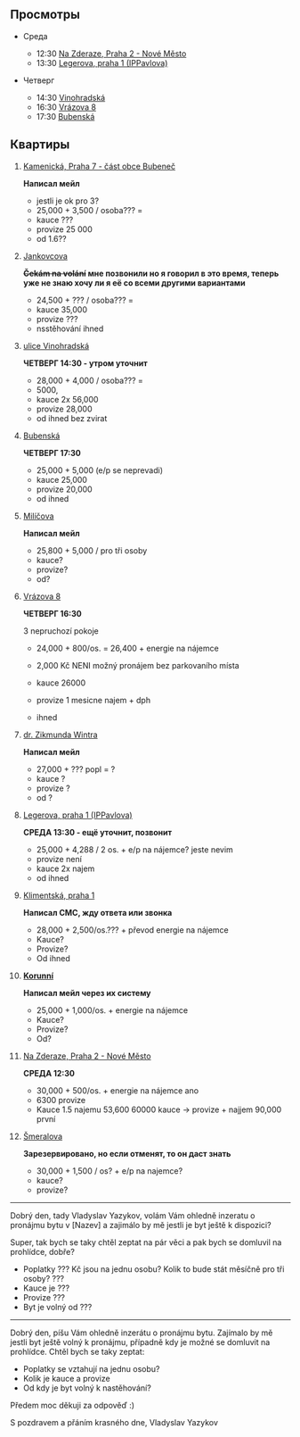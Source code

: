 ## Просмотры

- Среда
   - 12:30 [Na Zderaze, Praha 2 - Nové Město](https://reality.idnes.cz/detail/pronajem/byt/praha-2-na-zderaze/5c6acedde88054501962cc6a/?s-et=flat&s-ot=lease&s-l=VUSC-19&s-qc%5BsubtypeFlat%5D%5B0%5D=31&s-qc%5BsubtypeFlat%5D%5B1%5D=4k&s-qc%5BsubtypeFlat%5D%5B2%5D=41&s-qc%5BsubtypeFlat%5D%5B3%5D=5k&s-qc%5BsubtypeFlat%5D%5B4%5D=51&s-qc%5BsubtypeFlat%5D%5B5%5D=atypical&s-qc%5BpriceMax%5D=30000&page=13)
   - 13:30 [Legerova, praha 1 (IPPavlova)](https://reality.idnes.cz/detail/pronajem/byt/praha-1-legerova/5cb458dae880543f4d574b11/?s-et=flat&s-ot=lease&s-l=VUSC-19&s-qc%5BsubtypeFlat%5D%5B0%5D=31&s-qc%5BsubtypeFlat%5D%5B1%5D=4k&s-qc%5BsubtypeFlat%5D%5B2%5D=41&s-qc%5BsubtypeFlat%5D%5B3%5D=5k&s-qc%5BsubtypeFlat%5D%5B4%5D=51&s-qc%5BsubtypeFlat%5D%5B5%5D=atypical&s-qc%5BpriceMax%5D=30000&page=7)

- Четверг
   - 14:30 [Vinohradská](https://www.sreality.cz/detail/pronajem/byt/3+1/praha-cast-obce-vinohrady-ulice-vinohradska/3231878748#img=3&fullscreen=false)
   - 16:30 [Vrázova 8](https://www.sreality.cz/detail/pronajem/byt/5+kk/praha-cast-obce-smichov-ulice-vrazova/1880329820#img=11&fullscreen=false)
   - 17:30 [Bubenská](https://www.sreality.cz/detail/pronajem/byt/4+1/praha-cast-obce-holesovice-ulice-bubenska/1208979036#img=9&fullscreen=false)

## Квартиры

1. [Kamenická, Praha 7 - část obce Bubeneč](https://www.sreality.cz/detail/pronajem/byt/3+1/praha-cast-obce-bubenec-ulice-kamenicka/3244068444#img=17&fullscreen=false)

    **Написал мейл**
    
    - jestli je ok pro 3?
    - 25,000 + 3,500 / osoba??? = 
    - kauce ???
    - provize 25 000
    - od 1.6??


2. [Jankovcova](https://www.sreality.cz/detail/pronajem/byt/3+1/praha-cast-obce-holesovice-ulice-jankovcova/619089500#img=11&fullscreen=false) 

    **~~Čekám na volání~~ мне позвонили но я говорил в это время, теперь уже не знаю хочу ли я её со всеми другими вариантами**

    - 24,500 + ??? / osoba??? = 
    - kauce 35,000
    - provize ???
    - nsstěhování ihned
  
  
3. [ulice Vinohradská](https://www.sreality.cz/detail/pronajem/byt/3+1/praha-cast-obce-vinohrady-ulice-vinohradska/3231878748#img=3&fullscreen=false)

    **ЧЕТВЕРГ 14:30 - утром уточнит**
 
    - 28,000 + 4,000 / osoba??? = 
    - 5000, 
    - kauce 2x 56,000
    - provize 28,000
    - od ihned bez zvirat 
  
  
4. [Bubenská](https://www.sreality.cz/detail/pronajem/byt/4+1/praha-cast-obce-holesovice-ulice-bubenska/1208979036#img=9&fullscreen=false)

    **ЧЕТВЕРГ 17:30**

    - 25,000 + 5,000 (e/p se neprevadi)
    - kauce 25,000
    - provize 20,000
    - od ihned

  
5. [Milíčova](https://www.sreality.cz/detail/pronajem/byt/4+1/praha-cast-obce-zizkov-ulice-milicova/2320080476#img=5&fullscreen=false)

    **Написал мейл**

    - 25,800 + 5,000 / pro tři osoby
    - kauce?
    - provize?
    - od?
  
  
6. [Vrázova 8](https://www.sreality.cz/detail/pronajem/byt/5+kk/praha-cast-obce-smichov-ulice-vrazova/1880329820#img=11&fullscreen=false)
    
    **ЧЕТВЕРГ 16:30**

    3 nepruchozí pokoje

    - 24,000 + 800/os. = 26,400 + energie na nájemce
    - 2,000 Kč NENI možný pronájem bez parkovaního místa
    
    - kauce 26000
    - provize 1 mesicne najem + dph
    - ihned
   

7. [dr. Zikmunda Wintra](https://www.sreality.cz/detail/pronajem/byt/3+1/praha-cast-obce-bubenec-ulice-dr--zikmunda-wintra/275988828#img=8&fullscreen=false)

    **Написал мейл**

    - 27,000 + ??? popl = ?
    - kauce ?
    - provize ?
    - od ?
  
  
8. [Legerova, praha 1 (IPPavlova)](https://reality.idnes.cz/detail/pronajem/byt/praha-1-legerova/5cb458dae880543f4d574b11/?s-et=flat&s-ot=lease&s-l=VUSC-19&s-qc%5BsubtypeFlat%5D%5B0%5D=31&s-qc%5BsubtypeFlat%5D%5B1%5D=4k&s-qc%5BsubtypeFlat%5D%5B2%5D=41&s-qc%5BsubtypeFlat%5D%5B3%5D=5k&s-qc%5BsubtypeFlat%5D%5B4%5D=51&s-qc%5BsubtypeFlat%5D%5B5%5D=atypical&s-qc%5BpriceMax%5D=30000&page=7)

    **СРЕДА 13:30 - ещё уточнит, позвонит**

    - 25,000 + 4,288 / 2 os. + e/p na nájemce? jeste nevim
    - provize není
    - kauce 2x najem
    - od ihned 
 
  
9. [Klimentská, praha 1](https://reality.idnes.cz/detail/pronajem/byt/praha-1-klimentska/5ca60ef8a26e3a5ed7562b76/?s-et=flat&s-ot=lease&s-l=VUSC-19&s-qc%5BsubtypeFlat%5D%5B0%5D=31&s-qc%5BsubtypeFlat%5D%5B1%5D=4k&s-qc%5BsubtypeFlat%5D%5B2%5D=41&s-qc%5BsubtypeFlat%5D%5B3%5D=5k&s-qc%5BsubtypeFlat%5D%5B4%5D=51&s-qc%5BsubtypeFlat%5D%5B5%5D=atypical&s-qc%5BpriceMax%5D=30000&page=9)

    **Написал СМС, жду ответа или звонка**
 
    - 28,000 + 2,500/os.??? + převod energie na nájemce
    - Kauce?
    - Provize?
    - Od ihned
 
  
10. [**Korunní**](https://reality.idnes.cz/detail/pronajem/byt/praha-3-korunni/5c9b9019e880547a2e6829ae/?s-et=flat&s-ot=lease&s-l=VUSC-19&s-qc%5BsubtypeFlat%5D%5B0%5D=31&s-qc%5BsubtypeFlat%5D%5B1%5D=4k&s-qc%5BsubtypeFlat%5D%5B2%5D=41&s-qc%5BsubtypeFlat%5D%5B3%5D=5k&s-qc%5BsubtypeFlat%5D%5B4%5D=51&s-qc%5BsubtypeFlat%5D%5B5%5D=atypical&s-qc%5BpriceMax%5D=30000&page=10)

    **Написал мейл через их систему**

    - 25,000 + 1,000/os. + energie na nájemce
    - Kauce?
    - Provize?
    - Od?
 
  
11. [Na Zderaze, Praha 2 - Nové Město](https://reality.idnes.cz/detail/pronajem/byt/praha-2-na-zderaze/5c6acedde88054501962cc6a/?s-et=flat&s-ot=lease&s-l=VUSC-19&s-qc%5BsubtypeFlat%5D%5B0%5D=31&s-qc%5BsubtypeFlat%5D%5B1%5D=4k&s-qc%5BsubtypeFlat%5D%5B2%5D=41&s-qc%5BsubtypeFlat%5D%5B3%5D=5k&s-qc%5BsubtypeFlat%5D%5B4%5D=51&s-qc%5BsubtypeFlat%5D%5B5%5D=atypical&s-qc%5BpriceMax%5D=30000&page=13)
    
    **СРЕДА 12:30**

    - 30,000 + 500/os. + energie na nájemce ano
    - 6300 provize
    - Kauce 1.5 najemu 53,600 60000 kauce -> provize + najjem 90,000 první
  
  
12. [Šmeralova](https://reality.idnes.cz/detail/pronajem/byt/praha-7-smeralova/5c478930e8805463073274db/?s-et=flat&s-ot=lease&s-l=VUSC-19&s-qc%5BsubtypeFlat%5D%5B0%5D=31&s-qc%5BsubtypeFlat%5D%5B1%5D=4k&s-qc%5BsubtypeFlat%5D%5B2%5D=41&s-qc%5BsubtypeFlat%5D%5B3%5D=5k&s-qc%5BsubtypeFlat%5D%5B4%5D=51&s-qc%5BsubtypeFlat%5D%5B5%5D=atypical&s-qc%5BpriceMax%5D=30000&page=13)
    
    **Зарезервировано, но если отменят, то он даст знать**

    - 30,000 + 1,500 / os? + e/p na najemce?
    - kauce?
    - provize?
  



----

Dobrý den, tady Vladyslav Yazykov, volám Vám ohledně inzeratu o pronájmu bytu v \[Nazev\] a zajimálo by mě jestli je byt ještě k dispozici?

Super, tak bych se taky chtěl zeptat na pár věci a pak bych se domluvil na prohlídce, dobře?
  - Poplatky ??? Kč jsou na jednu osobu? Kolik to bude stát měsíčně pro tři osoby? ??? 
  - Kauce je ???
  - Provize ???
  - Byt je volný od ???




----


Dobrý den,
píšu Vám ohledně inzerátu o pronájmu bytu. Zajímalo by mě jestli byt ještě volný k pronájmu, případně kdy je možné se domluvit na prohlídce.
Chtěl bych se taky zeptat:
  - Poplatky se vztahují na jednu osobu?
  - Kolik je kauce a provize
  - Od kdy je byt volný k nastěhování?

Předem moc děkuji za odpověď :)

S pozdravem a přáním krasného dne,
Vladyslav Yazykov


